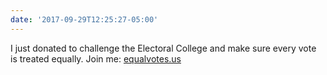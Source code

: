 ```yaml
---
date: '2017-09-29T12:25:27-05:00'
---
```

I just donated to challenge the Electoral College and make sure every vote is treated equally. Join me: [equalvotes.us](https://equalvotes.us)
